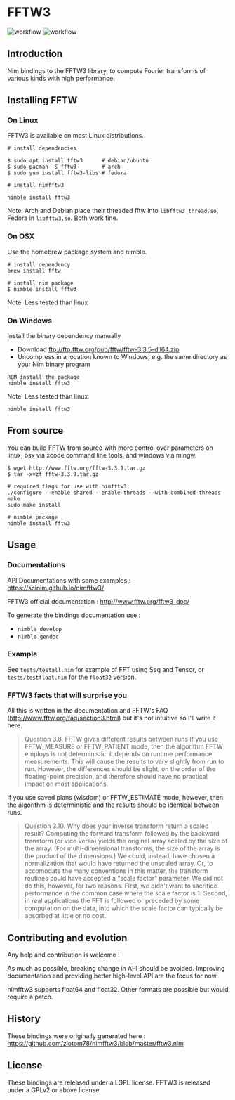 # FFTW3

![workflow](https://github.com/SciNim/nimfftw3/actions/workflows/ci.yml/badge.svg)
![workflow](https://github.com/SciNim/nimfftw3/actions/workflows/docs.yml/badge.svg)

## Introduction

Nim bindings to the FFTW3 library, to compute Fourier transforms of various kinds with high performance.


## Installing FFTW

### On Linux

FFTW3 is available on most Linux distributions.

```
# install dependencies

$ sudo apt install fftw3      # debian/ubuntu
$ sudo pacman -S fftw3        # arch
$ sudo yum install fftw3-libs # fedora

# install nimfftw3

nimble install fftw3

```

Note: Arch and Debian place their threaded fftw into `libfftw3_thread.so`, Fedora in `libfftw3.so`. Both work fine.

### On OSX

Use the homebrew package system and nimble.

```
# install dependency
brew install fftw

# install nim package
$ nimble install fftw3

```

Note: Less tested than linux

### On Windows 

Install the binary dependency manually

* Download ftp://ftp.fftw.org/pub/fftw/fftw-3.3.5-dll64.zip
* Uncompress in a location known to Windows, e.g. the same directory as your Nim binary program

```
REM install the package
nimble install fftw3
```

Note: Less tested than linux


```nimble install fftw3```

## From source

You can build FFTW from source with more control over parameters on linux, osx via xcode command line tools, and windows via mingw.

```
$ wget http://www.fftw.org/fftw-3.3.9.tar.gz
$ tar -xvzf fftw-3.3.9.tar.gz

# required flags for use with nimfftw3
./configure --enable-shared --enable-threads --with-combined-threads
make
sudo make install 

# nimble package
nimble install fftw3

```

## Usage

### Documentations

API Documentations with some examples : https://scinim.github.io/nimfftw3/

FFTW3 official documentation : http://www.fftw.org/fftw3_doc/

To generate the bindings documentation use :
* ``nimble develop``
* ``nimble gendoc``

### Example

See `tests/testall.nim` for example of FFT using Seq and Tensor, or `tests/testfloat.nim` for the `float32` version.

### FFTW3 facts that will surprise you 

All this is written in the documentation and FFTW's FAQ (http://www.fftw.org/faq/section3.html) but it's not intuitive so I'll write it here. 

> Question 3.8. FFTW gives different results between runs
 If you use FFTW_MEASURE or FFTW_PATIENT mode, then the algorithm FFTW employs is not deterministic: it depends on runtime performance measurements. This will cause the results to vary slightly from run to run. However, the differences should be slight, on the order of the floating-point precision, and therefore should have no practical impact on most applications.

 If you use saved plans (wisdom) or FFTW_ESTIMATE mode, however, then the algorithm is deterministic and the results should be identical between runs.

>  Question 3.10. Why does your inverse transform return a scaled result?
Computing the forward transform followed by the backward transform (or vice versa) yields the original array scaled by the size of the array. (For multi-dimensional transforms, the size of the array is the product of the dimensions.) We could, instead, have chosen a normalization that would have returned the unscaled array. Or, to accomodate the many conventions in this matter, the transform routines could have accepted a "scale factor" parameter. We did not do this, however, for two reasons. First, we didn't want to sacrifice performance in the common case where the scale factor is 1. Second, in real applications the FFT is followed or preceded by some computation on the data, into which the scale factor can typically be absorbed at little or no cost. 

## Contributing and evolution

Any help and contribution is welcome !

As much as possible, breaking change in API should be avoided.
Improving documentation and providing better high-level API are the focus for now.

nimfftw3 supports float64 and float32. Other formats are possible but would require a patch.

## History

These bindings were originally generated here : https://github.com/ziotom78/nimfftw3/blob/master/fftw3.nim

## License

These bindings are released under a LGPL license. FFTW3 is released under a GPLv2 or above license.
